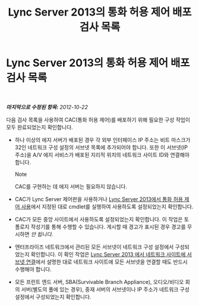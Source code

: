 ﻿---
title: Lync Server 2013의 통화 허용 제어 배포 검사 목록
TOCTitle: Lync Server 2013의 통화 허용 제어 배포 검사 목록
ms:assetid: d56a525f-3da5-4ac0-a311-0c5efd98c9df
ms:mtpsurl: https://technet.microsoft.com/ko-kr/library/Gg398928(v=OCS.15)
ms:contentKeyID: 49305160
ms.date: 08/24/2015
mtps_version: v=OCS.15
ms.translationtype: HT
---

# Lync Server 2013의 통화 허용 제어 배포 검사 목록

 

_**마지막으로 수정된 항목:** 2012-10-22_

다음 검사 목록을 사용하여 CAC(통화 허용 제어)를 배포하기 위해 필요한 구성 작업이 모두 완료되었는지 확인합니다.

  - 하나 이상의 에지 서버가 배포된 경우 각 외부 인터페이스 IP 주소는 비트 마스크가 32인 네트워크 구성 설정의 서브넷 목록에 추가되어야 합니다. 또한 이 서브넷(IP 주소)을 A/V 에지 서비스가 배포된 지리적 위치의 네트워크 사이트 ID와 연결해야 합니다.
    

    > [!NOTE]
    > CAC를 구현하는 데 에지 서버는 필요하지 않습니다.



  - CAC가 Lync Server 제어판을 사용하거나 [Lync Server 2013에서 통화 허용 제어 사용](lync-server-2013-enable-call-admission-control.md)에서 지정된 대로 cmdlet를 실행하여 사용하도록 설정되었는지 확인합니다.

  - CAC가 모든 중앙 사이트에서 사용하도록 설정되었는지 확인합니다. 이 작업은 토폴로지 작성기를 통해 수행할 수 있습니다. 게시할 때 경고가 표시된 경우 경고를 무시하면 *안 됩니다*.

  - 엔터프라이즈 네트워크에서 관리된 모든 서브넷이 네트워크 구성 설정에서 구성되었는지 확인합니다. 이 확인 작업은 [Lync Server 2013 에서 네트워크 사이트에 서브넷 연결](lync-server-2013-associate-a-subnet-with-a-network-site.md)에서 설명한 대로 네트워크 사이트에 모든 서브넷을 연결할 때도 반드시 수행해야 합니다.

  - 모든 프런트 엔드 서버, SBA(Survivable Branch Appliance), 오디오/비디오 회의 서버(별도의 풀에 있는 경우), 중재 서버의 서브넷이나 IP 주소가 네트워크 구성 설정에서 구성되었는지 확인합니다.

